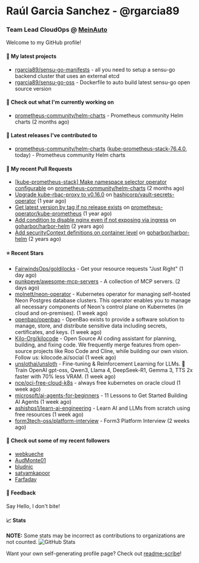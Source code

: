 # Raúl Garcia Sanchez - @rgarcia89
### Team Lead CloudOps @ [MeinAuto](https://meinauto.de/)

Welcome to my GitHub profile!

#### 🌱 My latest projects

- [rgarcia89/sensu-go-manifests](https://github.com/rgarcia89/sensu-go-manifests) - all you need to setup a sensu-go backend cluster that uses an external etcd
- [rgarcia89/sensu-go-oss](https://github.com/rgarcia89/sensu-go-oss) - Dockerfile to auto build latest sensu-go open source version

#### 👷 Check out what I'm currently working on

- [prometheus-community/helm-charts](https://github.com/prometheus-community/helm-charts) - Prometheus community Helm charts (2 months ago)

#### 🔭 Latest releases I've contributed to

- [prometheus-community/helm-charts](https://github.com/prometheus-community/helm-charts) ([kube-prometheus-stack-76.4.0](https://github.com/prometheus-community/helm-charts/releases/tag/kube-prometheus-stack-76.4.0), today) - Prometheus community Helm charts

#### 🔨 My recent Pull Requests

- [[kube-prometheus-stack] Make namespace selector operator configurable](https://github.com/prometheus-community/helm-charts/pull/5742) on [prometheus-community/helm-charts](https://github.com/prometheus-community/helm-charts) (2 months ago)
- [Upgrade kube-rbac-proxy to v0.16.0](https://github.com/hashicorp/vault-secrets-operator/pull/881) on [hashicorp/vault-secrets-operator](https://github.com/hashicorp/vault-secrets-operator) (1 year ago)
- [Get latest version by tag if no release exists](https://github.com/prometheus-operator/kube-prometheus/pull/2435) on [prometheus-operator/kube-prometheus](https://github.com/prometheus-operator/kube-prometheus) (1 year ago)
- [Add condition to disable nginx even if not exposing via ingress](https://github.com/goharbor/harbor-helm/pull/1687) on [goharbor/harbor-helm](https://github.com/goharbor/harbor-helm) (2 years ago)
- [Add securityContext definitions on container level](https://github.com/goharbor/harbor-helm/pull/1673) on [goharbor/harbor-helm](https://github.com/goharbor/harbor-helm) (2 years ago)

#### ⭐ Recent Stars

- [FairwindsOps/goldilocks](https://github.com/FairwindsOps/goldilocks) - Get your resource requests &#34;Just Right&#34; (1 day ago)
- [punkpeye/awesome-mcp-servers](https://github.com/punkpeye/awesome-mcp-servers) - A collection of MCP servers. (2 days ago)
- [molnett/neon-operator](https://github.com/molnett/neon-operator) - Kubernetes operator for managing self-hosted Neon Postgres database clusters. This operator enables you to manage all necessary components of Neon&#39;s control plane on Kubernetes (in cloud and on-premises). (1 week ago)
- [openbao/openbao](https://github.com/openbao/openbao) - OpenBao exists to provide a software solution to manage, store, and distribute sensitive data including secrets, certificates, and keys. (1 week ago)
- [Kilo-Org/kilocode](https://github.com/Kilo-Org/kilocode) - Open Source AI coding assistant for planning, building, and fixing code. We frequently merge features from open-source projects like Roo Code and Cline, while building our own vision. Follow us: kilocode.ai/social (1 week ago)
- [unslothai/unsloth](https://github.com/unslothai/unsloth) - Fine-tuning &amp; Reinforcement Learning for LLMs. 🦥 Train OpenAI gpt-oss, Qwen3, Llama 4, DeepSeek-R1, Gemma 3, TTS 2x faster with 70% less VRAM. (1 week ago)
- [nce/oci-free-cloud-k8s](https://github.com/nce/oci-free-cloud-k8s) - always free kubernetes on oracle cloud (1 week ago)
- [microsoft/ai-agents-for-beginners](https://github.com/microsoft/ai-agents-for-beginners) - 11 Lessons to Get Started Building AI Agents (1 week ago)
- [ashishps1/learn-ai-engineering](https://github.com/ashishps1/learn-ai-engineering) - Learn AI and LLMs from scratch using free resources (1 week ago)
- [form3tech-oss/platform-interview](https://github.com/form3tech-oss/platform-interview) - Form3 Platform Interview (2 weeks ago)

#### 👯 Check out some of my recent followers

- [webkueche](https://github.com/webkueche)
- [AudMonte01](https://github.com/AudMonte01)
- [bludnic](https://github.com/bludnic)
- [satyamkapoor](https://github.com/satyamkapoor)
- [Farfaday](https://github.com/Farfaday)

#### 💬 Feedback

Say Hello, I don't bite!

#### 📈 Stats

**NOTE:** Some stats may be incorrect as contributions to organizations are not counted.
![GitHub Stats](https://github-readme-stats.vercel.app/api?username=rgarcia89&count_private=false&theme=tokyonight&show_icons=true)


Want your own self-generating profile page? Check out [readme-scribe](https://github.com/muesli/readme-scribe)!
